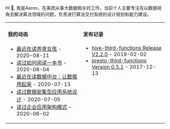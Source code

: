 Hi 👋, 我是Aaron，在美团从事大数据相关的工作。当前个人主要专注在以数据视角去解决算法领域的问题，负责进行算法交付系统的设计规划和能力建设。

<!--
**aaronshan/aaronshan** is a ✨ _special_ ✨ repository because its `README.md` (this file) appears on your GitHub profile.

Here are some ideas to get you started:

- 🔭 I’m currently working on ...
- 🌱 I’m currently learning ...
- 👯 I’m looking to collaborate on ...
- 🤔 I’m looking for help with ...
- 💬 Ask me about ...
- 📫 How to reach me: ...
- 😄 Pronouns: ...
- ⚡ Fun fact: ...
-->

<table>
<tr>
<td valign="top">  

#### 我的动态

<!-- douban starts -->
* <a href='https://book.douban.com/subject/25919714/' target='_blank'>最近在读养育女孩</a> - 2020-08-11
* <a href='https://book.douban.com/subject/1013208/' target='_blank'>读过如何阅读一本书</a> - 2020-08-04
* <a href='https://book.douban.com/subject/34907496/' target='_blank'>最近在读数据中台：让数据用起来</a> - 2020-07-13
* <a href='https://book.douban.com/subject/30329536/' target='_blank'>读过数据密集型应用系统设计</a> - 2020-07-05
* <a href='https://book.douban.com/subject/4826290/' target='_blank'>读过企业应用架构模式</a> - 2020-06-02
<!-- douban ends -->

     
</td>
<td valign="top">

#### 发布记录
<!-- recent_releases starts -->
* <a href='https://github.com/aaronshan/hive-third-functions/releases/tag/2.2.0' target='_blank'>hive-third-functions Release V2.2.0</a> - 2019-02-02
* <a href='https://github.com/aaronshan/presto-third-functions/releases/tag/0.5.1' target='_blank'>presto-third-functions Version 0.5.1</a> - 2017-12-13
<!-- recent_releases ends -->

</td>
</tr>
</table>
